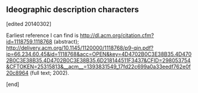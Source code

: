 ## Ideographic description characters

[edited 20140302]

Earliest reference I can find is http://dl.acm.org/citation.cfm?id=1118759.1118768 (abstract); http://delivery.acm.org/10.1145/1120000/1118768/p9-qin.pdf?ip=66.234.60.45&id=1118768&acc=OPEN&key=4D4702B0C3E38B35.4D4702B0C3E38B35.4D4702B0C3E38B35.6D218144511F3437&CFID=298053754&CFTOKEN=25315813&__acm__=1393831549_17fd22c699a0a33eedf762e0f20c8964 (full text; 2002).

[end]

